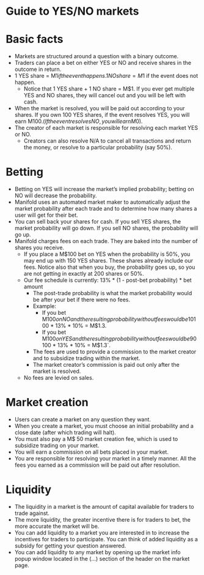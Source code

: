 # Guide to YES/NO markets

# Basic facts

- Markets are structured around a question with a binary outcome.
- Traders can place a bet on either YES or NO and receive shares in the outcome in return.
- 1 YES share = M$1 if the event happens. 1 NO share = M$1 if the event does not happen.
    - Notice that 1 YES share + 1 NO share = M$1. If you ever get multiple YES and NO shares, they will cancel out and you will be left with cash.
- When the market is resolved, you will be paid out according to your shares. If you own 100 YES shares, if the event resolves YES, you will earn M$100. (If the event resolves NO, you will earn M$0).
- The creator of each market is responsible for resolving each market YES or NO.
    - Creators can also resolve N/A to cancel all transactions and return the money, or resolve to a particular probability (say 50%).

# Betting

- Betting on YES will increase the market’s implied probability; betting on NO will decrease the probability.
- Manifold uses an automated market maker to automatically adjust the market probability after each trade and to determine how many shares a user will get for their bet.
- You can sell back your shares for cash. If you sell YES shares, the market probability will go down. If you sell NO shares, the probability will go up.
- Manifold charges fees on each trade. They are baked into the number of shares you receive.
    - If you place a M$100 bet on YES when the probability is 50%, you may end up with 150 YES shares. These shares already include our fees. Notice also that when you buy, the probability goes up, so you are not getting in exactly at 200 shares or 50%.
    - Our fee schedule is currently: 13% * (1 - post-bet probability) * bet amount
        - The post-trade probability is what the market probability would be after your bet if there were no fees.
        - Example:
            - If you bet M$100 on NO and the resulting probability without fees would be 10%, then you pay M$100 * 13% * 10% = M$1.3.
            - If you bet M$100 on YES and the resulting probability without fees would be 90%, then you pay `M$100 * 13% * 10% = M$1.3`.
        - The fees are used to provide a commission to the market creator and to subsidize trading within the market.
        - The market creator’s commission is paid out only after the market is resolved.
    - No fees are levied on sales.

# Market creation

- Users can create a market on any question they want.
- When you create a market, you must choose an initial probability and a close date (after which trading will halt).
- You must also pay a M$ 50 market creation fee, which is used to subsidize trading on your market.
- You will earn a commission on all bets placed in your market.
- You are responsible for resolving your market in a timely manner. All the fees you earned as a commission will be paid out after resolution.

# Liquidity

- The liquidity in a market is the amount of capital available for traders to trade against.
- The more liquidity, the greater incentive there is for traders to bet, the more accurate the market will be.
- You can add liquidity to a market you are interested in to increase the incentives for traders to participate. You can think of added liquidity as a subsidy for getting your question answered.
- You can add liquidity to any market by opening up the market info popup window located in the (...) section of the header on the market page.
